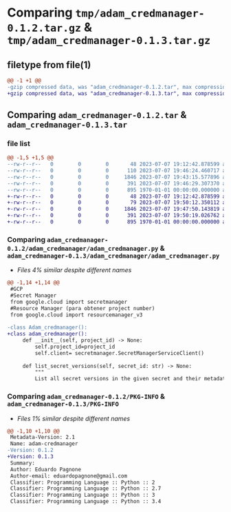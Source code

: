 # Comparing `tmp/adam_credmanager-0.1.2.tar.gz` & `tmp/adam_credmanager-0.1.3.tar.gz`

## filetype from file(1)

```diff
@@ -1 +1 @@
-gzip compressed data, was "adam_credmanager-0.1.2.tar", max compression
+gzip compressed data, was "adam_credmanager-0.1.3.tar", max compression
```

## Comparing `adam_credmanager-0.1.2.tar` & `adam_credmanager-0.1.3.tar`

### file list

```diff
@@ -1,5 +1,5 @@
--rw-r--r--   0        0        0       48 2023-07-07 19:12:42.878599 adam_credmanager-0.1.2/README.md
--rw-r--r--   0        0        0      110 2023-07-07 19:46:24.460717 adam_credmanager-0.1.2/adam_credmanager/__init__.py
--rw-r--r--   0        0        0     1846 2023-07-07 19:43:15.577896 adam_credmanager-0.1.2/adam_credmanager/adam_credmanager.py
--rw-r--r--   0        0        0      391 2023-07-07 19:46:29.307370 adam_credmanager-0.1.2/pyproject.toml
--rw-r--r--   0        0        0      895 1970-01-01 00:00:00.000000 adam_credmanager-0.1.2/PKG-INFO
+-rw-r--r--   0        0        0       48 2023-07-07 19:12:42.878599 adam_credmanager-0.1.3/README.md
+-rw-r--r--   0        0        0       79 2023-07-07 19:50:12.350112 adam_credmanager-0.1.3/adam_credmanager/__init__.py
+-rw-r--r--   0        0        0     1846 2023-07-07 19:47:50.143819 adam_credmanager-0.1.3/adam_credmanager/adam_credmanager.py
+-rw-r--r--   0        0        0      391 2023-07-07 19:50:19.026762 adam_credmanager-0.1.3/pyproject.toml
+-rw-r--r--   0        0        0      895 1970-01-01 00:00:00.000000 adam_credmanager-0.1.3/PKG-INFO
```

### Comparing `adam_credmanager-0.1.2/adam_credmanager/adam_credmanager.py` & `adam_credmanager-0.1.3/adam_credmanager/adam_credmanager.py`

 * *Files 4% similar despite different names*

```diff
@@ -1,14 +1,14 @@
 #GCP
 #Secret Manager
 from google.cloud import secretmanager
 #Resource Manager (para obtener project number)
 from google.cloud import resourcemanager_v3
 
-class Adam_credmanager():
+class adam_credmanager():
     def __init__(self, project_id) -> None:
         self.project_id=project_id
         self.client= secretmanager.SecretManagerServiceClient()
 
     def list_secret_versions(self, secret_id: str) -> None:
         """
         List all secret versions in the given secret and their metadata.
```

### Comparing `adam_credmanager-0.1.2/PKG-INFO` & `adam_credmanager-0.1.3/PKG-INFO`

 * *Files 1% similar despite different names*

```diff
@@ -1,10 +1,10 @@
 Metadata-Version: 2.1
 Name: adam-credmanager
-Version: 0.1.2
+Version: 0.1.3
 Summary: 
 Author: Eduardo Pagnone
 Author-email: eduardopagnone@gmail.com
 Classifier: Programming Language :: Python :: 2
 Classifier: Programming Language :: Python :: 2.7
 Classifier: Programming Language :: Python :: 3
 Classifier: Programming Language :: Python :: 3.4
```

